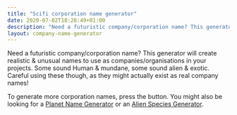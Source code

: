 ```yaml
---
title: "Scifi corporation name generator"
date: 2020-07-02T18:28:49+01:00
description: "Need a futuristic company/corporation name? This generator will create scifi names to use in your stories/games"
layout: company-name-generator
---
```


Need a futuristic company/corporation name? This generator will create realistic & unusual names to use as companies/organisations in your projects. Some sound Human & mundane, some sound alien & exotic. Careful using these though, as they might actually exist as real company names!

To generate more corporation names, press the button. You might also be looking for a <a href="/planet-name-generator">Planet Name Generator</a> or an <a href="/alien-species-generator">Alien Species Generator</a>.